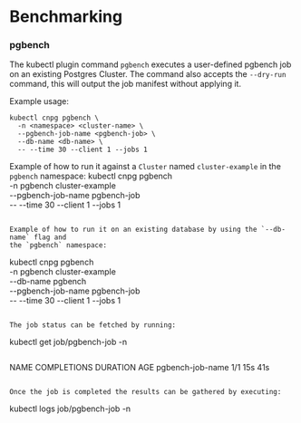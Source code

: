 # Benchmarking

### pgbench

The kubectl plugin command `pgbench` executes a user-defined pgbench job on an existing Postgres Cluster.
The command also accepts the `--dry-run` command, this will output the job manifest without applying it.

Example usage:
```
kubectl cnpg pgbench \
  -n <namespace> <cluster-name> \
  --pgbench-job-name <pgbench-job> \
  --db-name <db-name> \
  -- --time 30 --client 1 --jobs 1
```

Example of how to run it against a `Cluster` named `cluster-example` in the `pgbench` namespace:
kubectl cnpg pgbench \
   -n pgbench cluster-example \
   --pgbench-job-name pgbench-job \
   -- --time 30 --client 1 --jobs 1
```

Example of how to run it on an existing database by using the `--db-name` flag and
the `pgbench` namespace:
```
kubectl cnpg pgbench \
  -n pgbench cluster-example \
  --db-name pgbench \
  --pgbench-job-name pgbench-job \
  -- --time 30 --client 1 --jobs 1
```

The job status can be fetched by running:
```
kubectl get job/pgbench-job -n <namespace>
```
```
NAME               COMPLETIONS   DURATION   AGE
pgbench-job-name   1/1           15s        41s
```

Once the job is completed the results can be gathered by executing:

```
kubectl logs job/pgbench-job -n <namespace>
```
